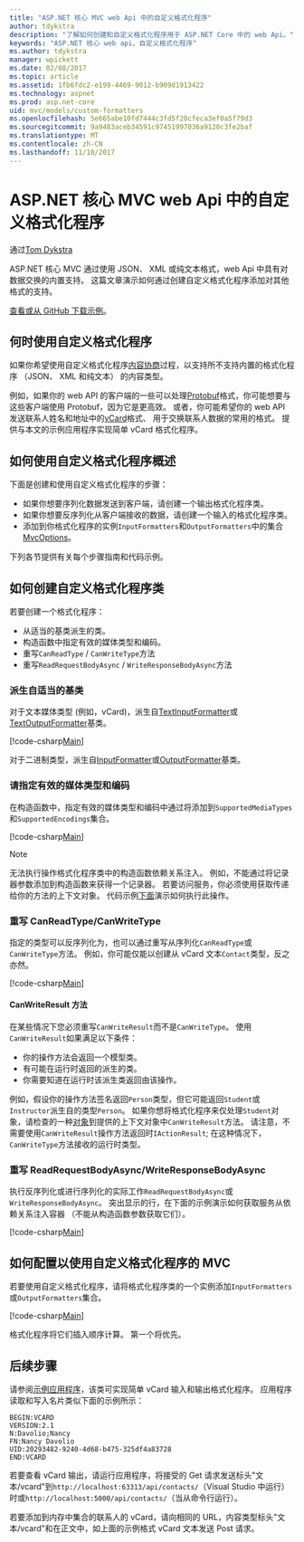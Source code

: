 ```yaml
---
title: "ASP.NET 核心 MVC web Api 中的自定义格式化程序"
author: tdykstra
description: "了解如何创建和自定义格式化程序用于 ASP.NET Core 中的 web Api。"
keywords: "ASP.NET 核心 web api，自定义格式化程序"
ms.author: tdykstra
manager: wpickett
ms.date: 02/08/2017
ms.topic: article
ms.assetid: 1fb6fdc2-e199-4469-9012-b909d1913422
ms.technology: aspnet
ms.prod: asp.net-core
uid: mvc/models/custom-formatters
ms.openlocfilehash: 5e665abe10fd7444c3fd5f20cfeca3ef0a5f79d3
ms.sourcegitcommit: 9a9483aceb34591c97451997036a9120c3fe2baf
ms.translationtype: MT
ms.contentlocale: zh-CN
ms.lasthandoff: 11/10/2017
---
```

# <a name="custom-formatters-in-aspnet-core-mvc-web-apis"></a>ASP.NET 核心 MVC web Api 中的自定义格式化程序

通过[Tom Dykstra](https://github.com/tdykstra)

ASP.NET 核心 MVC 通过使用 JSON、 XML 或纯文本格式，web Api 中具有对数据交换的内置支持。 这篇文章演示如何通过创建自定义格式化程序添加对其他格式的支持。

[查看或从 GitHub 下载示例](https://github.com/aspnet/Docs/tree/master/aspnetcore/mvc/advanced/custom-formatters/sample)。

## <a name="when-to-use-custom-formatters"></a>何时使用自定义格式化程序

如果你希望使用自定义格式化程序[内容协商](xref:mvc/models/formatting)过程，以支持所不支持内置的格式化程序 （JSON、 XML 和纯文本） 的内容类型。

例如，如果你的 web API 的客户端的一些可以处理[Protobuf](https://github.com/google/protobuf)格式，你可能想要与这些客户端使用 Protobuf，因为它是更高效。  或者，你可能希望你的 web API 发送联系人姓名和地址中的[vCard](https://wikipedia.org/wiki/VCard)格式、 用于交换联系人数据的常用的格式。 提供与本文的示例应用程序实现简单 vCard 格式化程序。

## <a name="overview-of-how-to-use-a-custom-formatter"></a>如何使用自定义格式化程序概述

下面是创建和使用自定义格式化程序的步骤：

* 如果你想要序列化数据发送到客户端，请创建一个输出格式化程序类。
* 如果你想要反序列化从客户端接收的数据，请创建一个输入的格式化程序类。 
* 添加到你格式化程序的实例`InputFormatters`和`OutputFormatters`中的集合[MvcOptions](https://docs.microsoft.com/aspnet/core/api/microsoft.aspnetcore.mvc.mvcoptions)。

下列各节提供有关每个步骤指南和代码示例。

## <a name="how-to-create-a-custom-formatter-class"></a>如何创建自定义格式化程序类

若要创建一个格式化程序：

* 从适当的基类派生的类。
* 构造函数中指定有效的媒体类型和编码。
* 重写`CanReadType` / `CanWriteType`方法
* 重写`ReadRequestBodyAsync` / `WriteResponseBodyAsync`方法
  
### <a name="derive-from-the-appropriate-base-class"></a>派生自适当的基类

对于文本媒体类型 (例如，vCard)，派生自[TextInputFormatter](https://docs.microsoft.com/aspnet/core/api/microsoft.aspnetcore.mvc.formatters.textinputformatter)或[TextOutputFormatter](https://docs.microsoft.com/aspnet/core/api/microsoft.aspnetcore.mvc.formatters.textoutputformatter)基类。

[!code-csharp[Main](custom-formatters/sample/Formatters/VcardOutputFormatter.cs?name=classdef)]

对于二进制类型，派生自[InputFormatter](https://docs.microsoft.com/aspnet/core/api/microsoft.aspnetcore.mvc.formatters.inputformatter)或[OutputFormatter](https://docs.microsoft.com/aspnet/core/api/microsoft.aspnetcore.mvc.formatters.outputformatter)基类。

### <a name="specify-valid-media-types-and-encodings"></a>请指定有效的媒体类型和编码

在构造函数中，指定有效的媒体类型和编码中通过将添加到`SupportedMediaTypes`和`SupportedEncodings`集合。

[!code-csharp[Main](custom-formatters/sample/Formatters/VcardOutputFormatter.cs?name=ctor&highlight=3,5-6)]

> [!NOTE]  
> 无法执行操作格式化程序类中的构造函数依赖关系注入。 例如，不能通过将记录器参数添加到构造函数来获得一个记录器。 若要访问服务，你必须使用获取传递给你的方法的上下文对象。 代码示例[下面](#read-write)演示如何执行此操作。

### <a name="override-canreadtypecanwritetype"></a>重写 CanReadType/CanWriteType 

指定的类型可以反序列化为，也可以通过重写从序列化`CanReadType`或`CanWriteType`方法。 例如，你可能仅能以创建从 vCard 文本`Contact`类型，反之亦然。

[!code-csharp[Main](custom-formatters/sample/Formatters/VcardOutputFormatter.cs?name=canwritetype)]

#### <a name="the-canwriteresult-method"></a>CanWriteResult 方法

在某些情况下您必须重写`CanWriteResult`而不是`CanWriteType`。 使用`CanWriteResult`如果满足以下条件：

  * 你的操作方法会返回一个模型类。
  * 有可能在运行时返回的派生的类。
  * 你需要知道在运行时该派生类返回由该操作。  

例如，假设你的操作方法签名返回`Person`类型，但它可能返回`Student`或`Instructor`派生自的类型`Person`。 如果你想将格式化程序来仅处理`Student`对象，请检查的一种[对象](https://docs.microsoft.com/aspnet/core/api/microsoft.aspnetcore.mvc.formatters.outputformattercanwritecontext#Microsoft_AspNetCore_Mvc_Formatters_OutputFormatterCanWriteContext_Object)到提供的上下文对象中`CanWriteResult`方法。 请注意，不需要使用`CanWriteResult`操作方法返回时`IActionResult`; 在这种情况下，`CanWriteType`方法接收的运行时类型。

<a id="read-write"></a>
### <a name="override-readrequestbodyasyncwriteresponsebodyasync"></a>重写 ReadRequestBodyAsync/WriteResponseBodyAsync 

执行反序列化或进行序列化的实际工作`ReadRequestBodyAsync`或`WriteResponseBodyAsync`。  突出显示的行，在下面的示例演示如何获取服务从依赖关系注入容器 （不能从构造函数参数获取它们）。

[!code-csharp[Main](custom-formatters/sample/Formatters/VcardOutputFormatter.cs?name=writeresponse&highlight=3-4)]

## <a name="how-to-configure-mvc-to-use-a-custom-formatter"></a>如何配置以使用自定义格式化程序的 MVC
 
若要使用自定义格式化程序，请将格式化程序类的一个实例添加`InputFormatters`或`OutputFormatters`集合。

[!code-csharp[Main](custom-formatters/sample/Startup.cs?name=mvcoptions&highlight=3-4)]

格式化程序将它们插入顺序计算。 第一个将优先。 

## <a name="next-steps"></a>后续步骤

请参阅[示例应用程序](https://github.com/aspnet/Docs/tree/master/aspnetcore/mvc/advanced/custom-formatters/sample)，该类可实现简单 vCard 输入和输出格式化程序。  应用程序读取和写入名片类似下面的示例所示：

```
BEGIN:VCARD
VERSION:2.1
N:Davolio;Nancy
FN:Nancy Davolio
UID:20293482-9240-4d68-b475-325df4a83728
END:VCARD
```

若要查看 vCard 输出，请运行应用程序，将接受的 Get 请求发送标头"文本/vcard"到`http://localhost:63313/api/contacts/`（Visual Studio 中运行） 时或`http://localhost:5000/api/contacts/`（当从命令行运行）。

若要添加到内存中集合的联系人的 vCard，请向相同的 URL，内容类型标头"文本/vcard"和在正文中，如上面的示例格式 vCard 文本发送 Post 请求。
